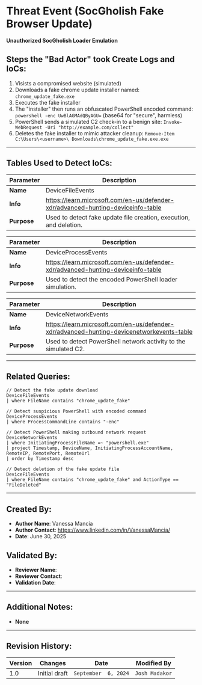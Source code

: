 # Threat Event (SocGholish Fake Browser Update)
**Unauthorized SocGholish Loader Emulation**

## Steps the "Bad Actor" took Create Logs and IoCs:
1. Visists a compromised website (simulated)
2. Downloads a fake chrome update installer named: `chrome_update_fake.exe`
3. Executes the fake installer 
4. The "installer" then runs an obfuscated PowerShell encoded command: `powershell -enc UwBlAGMAdQByAGU=` (base64 for "secure", harmless)
5. PowerShell sends a simulated C2 check-in to a benign site: `Invoke-WebRequest -Uri "http://example.com/collect"`
6. Deletes the fake installer to mimic attacker cleanup: `Remove-Item C:\Users\<username>\ Downloads\chrome_update_fake.exe.exe`

---

## Tables Used to Detect IoCs:
| **Parameter**       | **Description**                                                              |
|---------------------|------------------------------------------------------------------------------|
| **Name**| DeviceFileEvents|
| **Info**|https://learn.microsoft.com/en-us/defender-xdr/advanced-hunting-deviceinfo-table|
| **Purpose**| Used to detect fake update file creation, execution, and deletion. |

| **Parameter**       | **Description**                                                              |
|---------------------|------------------------------------------------------------------------------|
| **Name**| DeviceProcessEvents|
| **Info**|https://learn.microsoft.com/en-us/defender-xdr/advanced-hunting-deviceinfo-table|
| **Purpose**| 	Used to detect the encoded PowerShell loader simulation.|

| **Parameter**       | **Description**                                                              |
|---------------------|------------------------------------------------------------------------------|
| **Name**| DeviceNetworkEvents|
| **Info**|https://learn.microsoft.com/en-us/defender-xdr/advanced-hunting-devicenetworkevents-table|
| **Purpose**| Used to detect PowerShell network activity to the simulated C2.|

---

## Related Queries:
```kql
// Detect the fake update download
DeviceFileEvents
| where FileName contains "chrome_update_fake"

// Detect suspicious PowerShell with encoded command
DeviceProcessEvents
| where ProcessCommandLine contains "-enc"

// Detect PowerShell making outbound network request
DeviceNetworkEvents
| where InitiatingProcessFileName =~ "powershell.exe"
| project Timestamp, DeviceName, InitiatingProcessAccountName, RemoteIP, RemotePort, RemoteUrl
| order by Timestamp desc

// Detect deletion of the fake update file
DeviceFileEvents
| where FileName contains "chrome_update_fake" and ActionType == "FileDeleted"

```

---

## Created By:
- **Author Name**: Vanessa Mancia 
- **Author Contact**: https://www.linkedin.com/in/VanessaMancia/
- **Date**: June 30, 2025

## Validated By:
- **Reviewer Name**: 
- **Reviewer Contact**: 
- **Validation Date**: 

---

## Additional Notes:
- **None**

---

## Revision History:
| **Version** | **Changes**                   | **Date**         | **Modified By**   |
|-------------|-------------------------------|------------------|-------------------|
| 1.0         | Initial draft                  | `September  6, 2024`  | `Josh Madakor`   
